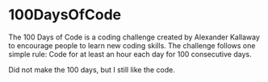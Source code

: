 # 100DaysOfCode
The 100 Days of Code is a coding challenge created by Alexander Kallaway to encourage people to learn new coding skills. The challenge follows one simple rule: Code for at least an hour each day for 100 consecutive days.

Did not make the 100 days, but I still like the code.
